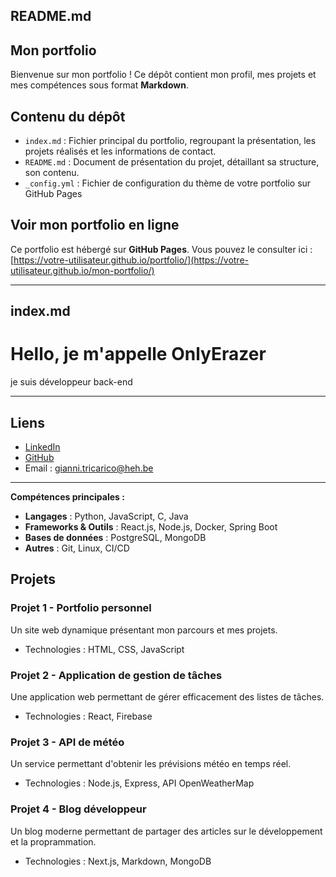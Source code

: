 README.md
----------------------------------------------

## Mon portfolio

Bienvenue sur mon portfolio ! Ce dépôt contient mon profil, mes projets et mes compétences sous format **Markdown**.

## Contenu du dépôt
- `index.md` : Fichier principal du portfolio, regroupant la présentation, les projets réalisés et les informations de contact.
- `README.md` : Document de présentation du projet, détaillant sa structure, son contenu.
- `_config.yml` : Fichier de configuration du thème de votre portfolio sur GitHub Pages

## Voir mon portfolio en ligne  
Ce portfolio est hébergé sur **GitHub Pages**. Vous pouvez le consulter ici :  
[https://votre-utilisateur.github.io/portfolio/](https://votre-utilisateur.github.io/mon-portfolio/)  

----------------------------------------------
index.md
----------------------------------------------


# Hello, je m'appelle OnlyErazer

je suis développeur back-end

---

## Liens
 
- [LinkedIn](https://linkedin.com/in/gianni-tricarico-49097496)
- [GitHub](https://github.com/TRIGianni)  
- Email : [gianni.tricarico@heh.be](gianni.tricarico@heh.be)  

---

**Compétences principales :**  
- **Langages** : Python, JavaScript, C, Java  
- **Frameworks & Outils** : React.js, Node.js, Docker, Spring Boot  
- **Bases de données** : PostgreSQL, MongoDB  
- **Autres** : Git, Linux, CI/CD 

## Projets
### Projet 1 - Portfolio personnel
Un site web dynamique présentant mon parcours et mes projets.
- Technologies : HTML, CSS, JavaScript

### Projet 2 - Application de gestion de tâches
Une application web permettant de gérer efficacement des listes de tâches.
- Technologies : React, Firebase

### Projet 3 - API de météo
Un service permettant d'obtenir les prévisions météo en temps réel.
- Technologies : Node.js, Express, API OpenWeatherMap

### Projet 4 - Blog développeur
Un blog moderne permettant de partager des articles sur le développement et la proprammation.  
- Technologies : Next.js, Markdown, MongoDB